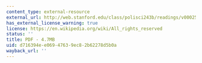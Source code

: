```yaml
---
content_type: external-resource
external_url: http://web.stanford.edu/class/polisci243b/readings/v0002542.pdf
has_external_license_warning: true
license: https://en.wikipedia.org/wiki/All_rights_reserved
status: ''
title: PDF - 4.7MB
uid: d716394e-e069-4763-9ec8-2b62278d5b0a
wayback_url: ''
---
```

